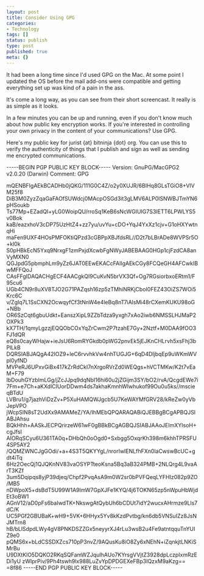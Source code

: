 ```yaml
---
layout: post
title: Consider Using GPG
categories:
- Technology
tags: []
status: publish
type: post
published: true
meta: {}
---
```

It had been a long time since I'd used GPG on the Mac. At some point I updated the OS before the mail add-ons were compatible and getting everything set up was kind of a pain in the ass.


It's come a long way, as you can see from their short screencast. It really is as simple as it looks.





In a few minutes you can be up and running, even if you don't know much about how public key encryption works. If you're interested in controlling your own privacy in the content of your communications? Use GPG.


Here's my public key for jurist {at} bitninja {dot} org. You can use this to verify the authenticity of things that I publish and sign as well as sending me encrypted communications.


-----BEGIN PGP PUBLIC KEY BLOCK-----
Version: GnuPG/MacGPG2 v2.0.20 (Darwin)
Comment: GPG

mQENBFIgAEkBCADHb0jQKG/111G0C4Z/o2y0XUJR/6BIHq8GLsTGiO8+VIVM25f8
DiB3M0ZyzZqaGaFAOfSUWdcj0MAcpOSGd3it3gLMV6ALP0lSNWBJTmYN6pHSoukb
Ts77Mp+EZadQI+yLG0WoipQU/rroSq1KeB6sNcWGIUIG7S3IETT6LPWLYS5v0Bok
kaB/eazxhoV3cDP75UzHtZ4+zz7yu/uvYu+cDO+YqJ4YxXz1cjv+G1oHXYwtnqHi
maFen9UXF4HOsPMFOKtiQPzd3cGBPpXBJfdsRL//D2t7bLBrADe8WVPSr5O+kl0k
S0pHBkEcN5Yxq9NrxgF1zmPxjdXcwbFgNWyJABEBAAG0HGp1cjFzdCA8anVyMXN0
QGJpdG5pbmphLm9yZz6JAT0EEwEKACcFAlIgAEkCGy8FCQeGH4AFCwkIBwMFFQoJ
CAsFFgIDAQACHgECF4AACgkQI9CuKvN5brVX3Qf+Og7RGsiorbxoERtm1/F95cu6
UGb4CN9r8uXV8TJO2G71PAZqsh16zp5zTMhiNRKjCboI0FEZ43OiZS7WOi5Krc6C
v/ZgIq7L1SsCXN2OcwqyfCf3tNnW4e4leBq8nT7iAlsMi48rCXemKUKU98oG+NBb
OR6SzCqt6gbuUdkt+EanszXipL9ZZbTdza9yxgh7xAo2iwb6NMSSLHJMaP2OXPk3
kX7TH/1qmyLgzzjEQQObCOxYqZrCwm2P7tzahE7Gy+2Nztf+M0DAA9fOO3FJ1dQR
eQ8s0cayWHajw+ieJsU6RomRYGkdb0pWG2pnvEk5jEJKnCHLrvh5xsFhj3bPlLkB
DQRSIABJAQgA42IOZ9+leC6rvvhkVw4nhTUGJG+6qD4DIjbqEp9uWKmWVpl0yfND
MVPeRJ6UPxvGiBx417kZrRdCkI7nXrgoRVrZd0WEQgs+hVCTMKw/K2t7vEaM+F79
IbDouhGYzbImLGg/jZcJJpq9dqNbI16hi60u2jZGijm3SY/bO2/rvA/QcgdEWe7i
7Fm+e7Ch+aKXdlCIUorDDwm4ds7akhaKmnhWIwhukof99Ou0u5ks//mscieqBTdU
LVBru1/g7jazhViDzZv+P5XuHAMQWJgcb5U7KeWAYMfGRV28/kReZw0yVbJepVPO
jWcpSIN8sT2UdXx9AMAMeZ/YA/IhMEbQPQARAQABiQJEBBgBCgAPBQJSIABJAhsu
BQkHhh+AASkJECPQrirzeW61wF0gBBkBCgAGBQJSIABJAAoJEImXYIsoH+cgJfsI
AIORqSCyu6U361TA0q+DHbQh0oOgd0+Sxbgg5OxqrKh398m6khhTPRSFU4SP5AY2
/QQMZWNCJgGOdi/+a+4S3T5QKYYgL/nrorIwIENLfhFXn0laCwswBcUC+gdt4iTq
6Hz2OecQj1QJQKnNV83vaOSYPTteoKsna5Bq3aB324PMB+2NLQrg4L9vaArT3KZf
3um5Dqipqs8yjP39djeq/Chpf2PvqAsA9m0W2sr0bPVFQeqLYFHIz082p9ZO/MB5
nDWpoX5+dsBdT5U99W1A9lmW7GpXJFe1KYQ/4j6TOKN65zp5nWpuHbWjdEt3oBW1
AGnV12/aD0pFs6baIwdTK+NkswgAtQybUh6bCDUt7idY2wucxAHrmze9Lls7dC/K
UC5PGf2GBUBaK+wH9+5VK+6HHyx5Yv8kKzdPvtbg/kn6db5VNSuIZz8JsNJMTrn8
hB/bLlSdpdLWy4gV8PNKDSZZGx5neyyrXJ4rLu3wsB2u4Fe9atntqquTnYUIZ9e0
pQMS6x+bLdCSSDXZcs710pP3nvZ/9AQusKu8iO8Zy6xNEhN+iZqnkjtLNKiSMrBu
U9DXtKlO5DQKO2RKqSQFamWZJquIhAUo7KYrsgVVjtZ3928dpLczpIxmRzEDi1yU
zWIprPiv/9Ph4tswh9lx988LuZvYpDPDGEXeFBp3IQzxM9aKzg==
=8f86
-----END PGP PUBLIC KEY BLOCK-----
